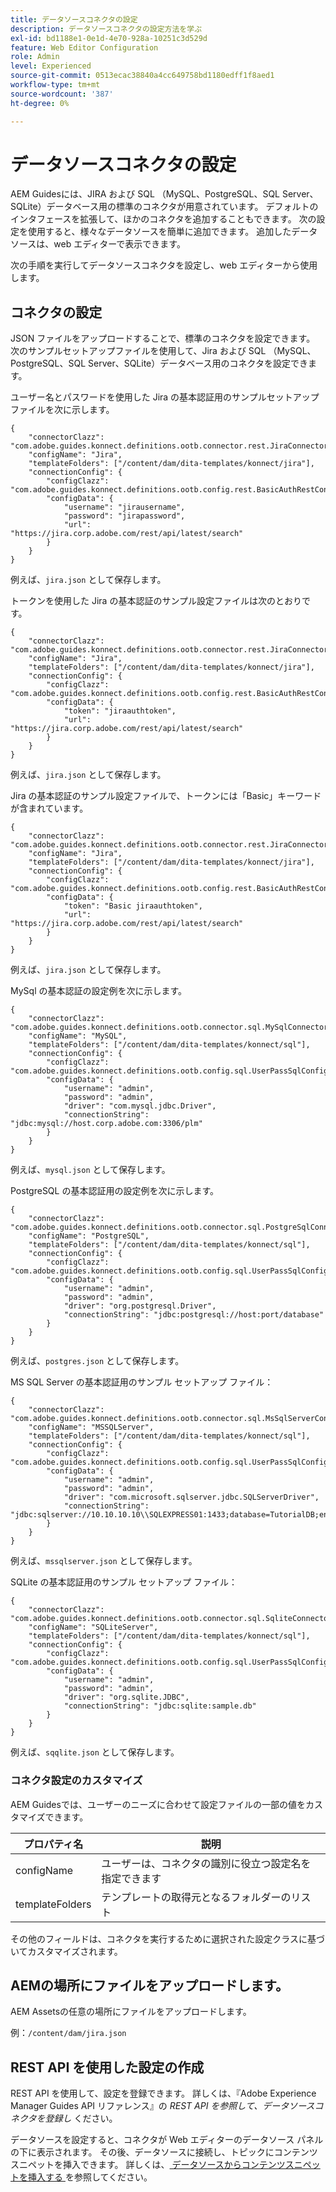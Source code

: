```yaml
---
title: データソースコネクタの設定
description: データソースコネクタの設定方法を学ぶ
exl-id: bd1188e1-0e1d-4e70-928a-10251c3d529d
feature: Web Editor Configuration
role: Admin
level: Experienced
source-git-commit: 0513ecac38840a4cc649758bd1180edff1f8aed1
workflow-type: tm+mt
source-wordcount: '387'
ht-degree: 0%

---
```


# データソースコネクタの設定

AEM Guidesには、JIRA および SQL （MySQL、PostgreSQL、SQL Server、SQLite）データベース用の標準のコネクタが用意されています。 デフォルトのインタフェースを拡張して、ほかのコネクタを追加することもできます。 次の設定を使用すると、様々なデータソースを簡単に追加できます。 追加したデータソースは、web エディターで表示できます。

次の手順を実行してデータソースコネクタを設定し、web エディターから使用します。

## コネクタの設定

JSON ファイルをアップロードすることで、標準のコネクタを設定できます。 次のサンプルセットアップファイルを使用して、Jira および SQL （MySQL、PostgreSQL、SQL Server、SQLite）データベース用のコネクタを設定できます。

ユーザー名とパスワードを使用した Jira の基本認証用のサンプルセットアップファイルを次に示します。

```
{
	"connectorClazz": "com.adobe.guides.konnect.definitions.ootb.connector.rest.JiraConnector",
	"configName": "Jira",
	"templateFolders": ["/content/dam/dita-templates/konnect/jira"],
	"connectionConfig": {
		"configClazz": "com.adobe.guides.konnect.definitions.ootb.config.rest.BasicAuthRestConfig",
		"configData": {
			"username": "jirausername",
			"password": "jirapassword",
			"url": "https://jira.corp.adobe.com/rest/api/latest/search"
		}
	}
}
```

例えば、`jira.json` として保存します。

トークンを使用した Jira の基本認証のサンプル設定ファイルは次のとおりです。

```
{
	"connectorClazz": "com.adobe.guides.konnect.definitions.ootb.connector.rest.JiraConnector",
	"configName": "Jira",
	"templateFolders": ["/content/dam/dita-templates/konnect/jira"],
	"connectionConfig": {
		"configClazz": "com.adobe.guides.konnect.definitions.ootb.config.rest.BasicAuthRestConfig",
		"configData": {
			"token": "jiraauthtoken",
			"url": "https://jira.corp.adobe.com/rest/api/latest/search"
		}
	}
}
```

例えば、`jira.json` として保存します。

Jira の基本認証のサンプル設定ファイルで、トークンには「Basic」キーワードが含まれています。

```
{
	"connectorClazz": "com.adobe.guides.konnect.definitions.ootb.connector.rest.JiraConnector",
	"configName": "Jira",
	"templateFolders": ["/content/dam/dita-templates/konnect/jira"],
	"connectionConfig": {
		"configClazz": "com.adobe.guides.konnect.definitions.ootb.config.rest.BasicAuthRestConfig",
		"configData": {
			"token": "Basic jiraauthtoken",
			"url": "https://jira.corp.adobe.com/rest/api/latest/search"
		}
	}
}
```

例えば、`jira.json` として保存します。

MySql の基本認証の設定例を次に示します。

```
{
	"connectorClazz": "com.adobe.guides.konnect.definitions.ootb.connector.sql.MySqlConnector",
	"configName": "MySQL",
	"templateFolders": ["/content/dam/dita-templates/konnect/sql"],
	"connectionConfig": {
		"configClazz": "com.adobe.guides.konnect.definitions.ootb.config.sql.UserPassSqlConfig",
		"configData": {
			"username": "admin",
			"password": "admin",
			"driver": "com.mysql.jdbc.Driver",
			"connectionString": "jdbc:mysql://host.corp.adobe.com:3306/plm"
		}
	}
}
```

例えば、`mysql.json` として保存します。

PostgreSQL の基本認証用の設定例を次に示します。

```
{
	"connectorClazz": "com.adobe.guides.konnect.definitions.ootb.connector.sql.PostgreSqlConnector",
	"configName": "PostgreSQL",
	"templateFolders": ["/content/dam/dita-templates/konnect/sql"],
	"connectionConfig": {
		"configClazz": "com.adobe.guides.konnect.definitions.ootb.config.sql.UserPassSqlConfig",
		"configData": {
			"username": "admin",
			"password": "admin",
			"driver": "org.postgresql.Driver",
			"connectionString": "jdbc:postgresql://host:port/database"
		}
	}
}
```

例えば、`postgres.json` として保存します。

MS SQL Server の基本認証用のサンプル セットアップ ファイル：

```
{
	"connectorClazz": "com.adobe.guides.konnect.definitions.ootb.connector.sql.MsSqlServerConnector",
	"configName": "MSSQLServer",
	"templateFolders": ["/content/dam/dita-templates/konnect/sql"],
	"connectionConfig": {
		"configClazz": "com.adobe.guides.konnect.definitions.ootb.config.sql.UserPassSqlConfig",
		"configData": {
			"username": "admin",
			"password": "admin",
			"driver": "com.microsoft.sqlserver.jdbc.SQLServerDriver",
			"connectionString": "jdbc:sqlserver://10.10.10.10\\SQLEXPRESS01:1433;database=TutorialDB;encrypt=false;trustServerCertificate=true"
		}
	}
}
```

例えば、`mssqlserver.json` として保存します。

SQLite の基本認証用のサンプル セットアップ ファイル：

```
{
	"connectorClazz": "com.adobe.guides.konnect.definitions.ootb.connector.sql.SqliteConnector",
	"configName": "SQLiteServer",
	"templateFolders": ["/content/dam/dita-templates/konnect/sql"],
	"connectionConfig": {
		"configClazz": "com.adobe.guides.konnect.definitions.ootb.config.sql.UserPassSqlConfig",
		"configData": {
			"username": "admin",
			"password": "admin",
			"driver": "org.sqlite.JDBC",
			"connectionString": "jdbc:sqlite:sample.db"
		}
	}
}
```

例えば、`sqqlite.json` として保存します。

### コネクタ設定のカスタマイズ

AEM Guidesでは、ユーザーのニーズに合わせて設定ファイルの一部の値をカスタマイズできます。

| プロパティ名 | 説明 |
|---|---|
| configName | ユーザーは、コネクタの識別に役立つ設定名を指定できます |
| templateFolders | テンプレートの取得元となるフォルダーのリスト |

その他のフィールドは、コネクタを実行するために選択された設定クラスに基づいてカスタマイズされます。

## AEMの場所にファイルをアップロードします。

AEM Assetsの任意の場所にファイルをアップロードします。

例：`/content/dam/jira.json`

## REST API を使用した設定の作成

REST API を使用して、設定を登録できます。 詳しくは、『Adobe Experience Manager Guides API リファレンス』の *REST API を参照して、データソースコネクタを登録し* ください。

データソースを設定すると、コネクタが Web エディターのデータソース パネルの下に表示されます。 その後、データソースに接続し、トピックにコンテンツスニペットを挿入できます。 詳しくは、[ データソースからコンテンツスニペットを挿入する ](../user-guide/web-editor-content-snippet.md) を参照してください。
